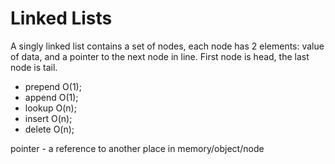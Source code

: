 # Linked Lists 

A singly linked list contains a set of nodes, each node has 2 elements: value of data, and a pointer to the next node in line. First node is head, the last node is tail.

- prepend O(1);
- append O(1);
- lookup O(n);
- insert O(n);
- delete O(n);

pointer - a reference to another place in memory/object/node